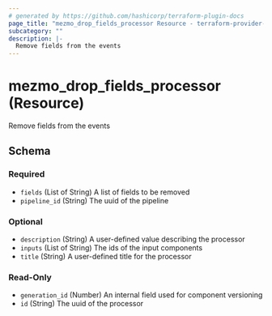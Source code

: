 ```yaml
---
# generated by https://github.com/hashicorp/terraform-plugin-docs
page_title: "mezmo_drop_fields_processor Resource - terraform-provider-mezmo"
subcategory: ""
description: |-
  Remove fields from the events
---
```


# mezmo_drop_fields_processor (Resource)

Remove fields from the events



<!-- schema generated by tfplugindocs -->
## Schema

### Required

- `fields` (List of String) A list of fields to be removed
- `pipeline_id` (String) The uuid of the pipeline

### Optional

- `description` (String) A user-defined value describing the processor
- `inputs` (List of String) The ids of the input components
- `title` (String) A user-defined title for the processor

### Read-Only

- `generation_id` (Number) An internal field used for component versioning
- `id` (String) The uuid of the processor
